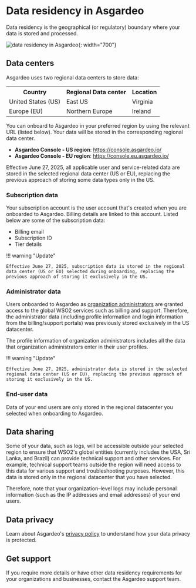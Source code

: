 # Data residency in Asgardeo

Data residency is the geographical (or regulatory) boundary where your data is stored and processed.

![data residency in Asgardeo]({{base_path}}/assets/img/references/asgardeo-data-residency.png){: width="700"}

## Data centers

Asgardeo uses two regional data centers to store data:

<table>
    <tr>
        <th>
            Country
        </th>
        <th>
            Regional Data center
        </th>
        <th>
            Location
        </th>
    </tr>
    <tr>
        <td>
            United States (US)
        </td>
        <td>
            East US
        </td>
        <td>
            Virginia
        </td>
    </tr>
    <tr>
        <td>
            Europe (EU)
        </td>
        <td>
            Northern Europe
        </td>
        <td>
            Ireland
        </td>
    </tr>
</table>

You can onboard to Asgardeo in your preferred region by using the relevant URL (listed below). Your data will be stored in the corresponding regional data center.

- **Asgardeo Console - US region**: https://console.asgardeo.io/
- **Asgardeo Console - EU region**: https://console.eu.asgardeo.io/

Effective June 27, 2025, all applicable user and service-related data are stored in the selected regional data center (US or EU), replacing the previous approach of storing some data types only in the US.

### Subscription data

Your subscription account is the user account that's created when you are onboarded to Asgardeo. Billing details are linked to this account. Listed below are some of the subscription data:

- Billing email
- Subscription ID
- Tier details

!!! warning "Update"

    Effective June 27, 2025, subscription data is stored in the regional data center (US or EU) selected during onboarding, replacing the previous approach of storing it exclusively in the US.

### Administrator data

Users onboarded to Asgardeo as [organization administrators]({{base_path}}/guides/users/manage-administrators/) are granted access to the global WSO2 services such as billing and support. Therefore, the administrator data (including profile information and login information from the billing/support portals) was previously stored exclusively in the US datacenter.

The profile information of organization administrators includes all the data that organization administrators enter in their user profiles.

!!! warning "Update"

    Effective June 27, 2025, administrator data is stored in the selected regional data center (US or EU), replacing the previous approach of storing it exclusively in the US.

### End-user data

Data of your end users are only stored in the regional datacenter you selected when onboarding to Asgardeo.

## Data sharing

Some of your data, such as logs, will be accessible outside your selected region to ensure that WSO2's global entities (currently includes the USA, Sri Lanka, and Brazil) can provide technical support and other services. For example, technical support teams outside the region will need access to this data for various support and troubleshooting purposes. However, this data is stored only in the regional
datacenter that you have selected.

Therefore, note that your organization–level logs may include personal information (such as the IP addresses and email addresses) of your end users.

## Data privacy

Learn about Asgardeo's [privacy policy](https://wso2.com/asgardeo/privacy-policy/#:~:text=Asgardeo%20doesn%27t%20store%20any,API%20Services%20User%20Data%20Policy.) to understand how your data privacy is protected.

## Get support

If you require more details or have other data residency requirements for your organizations and businesses, contact the Asgardeo support team.
